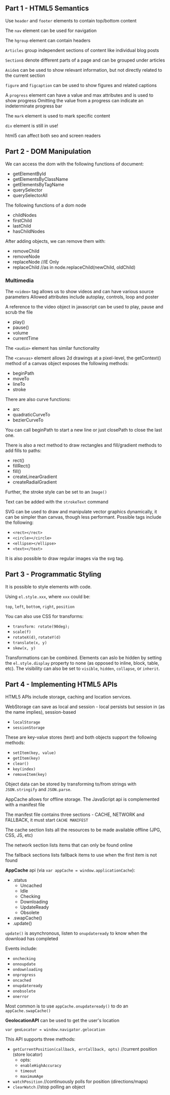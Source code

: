 ## Part 1 - HTML5 Semantics

Use `header` and `footer` elements to contain top/bottom content

The `nav` element can be used for navigation

The `hgroup` element can contain headers

`Articles` group independent sections of content like individual blog posts

`Section`s denote different parts of a page and can be grouped under articles

`Aside`s can be used to show relevant information, but not directly related to the current section

`figure` and `figcaption` can be used to show figures and related captions

A `progress` element can have a value and max attributes and is used to show progress
Omitting the value from a progress can indicate an indeterminate progress bar

The `mark` element is used to mark specific content

`div` element is still in use!

html5 can affect both seo and screen readers


## Part 2 - DOM Manipulation

We can access the dom with the following functions of document:

* getElementById
* getElementsByClassName
* getElementsByTagName
* querySelector
* querySelectorAll

The following functions of a dom node

* childNodes
* firstChild
* lastChild
* hasChildNodes

After adding objects, we can remove them with:

* removeChild
* removeNode
* replaceNode //IE Only
* replaceChild //as in node.replaceChild(newChild, oldChild)


### Multimedia

The `<video>` tag allows us to show videos and can have various source parameters
Allowed attributes include autoplay, controls, loop and poster

A reference to the video object in javascript can be used to play, pause and scrub the file

* play()
* pause()
* volume
* currentTime

The `<audio>` element has similar functionality

The `<canvas>` element allows 2d drawings at a pixel-level, the getContext() method of a canvas object
exposes the following methods:

* beginPath
* moveTo
* lineTo
* stroke

There are also curve functions:

* arc
* quadraticCurveTo
* bezierCurveTo

You can call beginPath to start a new line or just closePath to close the last one.

There is also a rect method to draw rectangles and fill/gradient methods to add fills to paths:

* rect()
* fillRect()
* fill()
* createLinearGradient
* createRadialGradient

Further, the stroke style can be set to an `Image()`

Text can be added with the `strokeText` command

SVG can be used to draw and manipulate vector graphics dynamically, it can be simpler than canvas,
though less performant. Possible tags include the following:

* `<rect></rect>`
* `<circle></circle>`
* `<ellipse></ellipse>`
* `<text></text>`

It is also possible to draw regular images via the svg tag.


## Part 3 - Programmatic Styling

It is possible to style elements with code.

Using `el.style.xxx`, where `xxx` could be:

`top`, `left`, `bottom`, `right`, `position`

You can also use CSS for transforms:

* `transform: rotate(90deg);`
* `scale(f)`
* `rotateX(d)`, `rotateY(d)`
* `translate(x, y)`
* `skew(x, y)`

Transformations can be combined. Elements can aslo be hidden by setting the `el.style.display` property to
none (as opposed to inline, block, table, etc). The visibility can also be set to `visible`, `hidden`, `collapse`,
or `inherit`.


## Part 4 - Implementing HTML5 APIs

HTML5 APIs include storage, caching and location services.

WebStorage can save as local and session - local persists but session in (as the name implies), session-based

* `localStorage`
* `sessionStorage`

These are key-value stores (text) and both objects support the following methods:

* `setItem(key, value)`
* `getItem(key)`
* `clear()`
* `key(index)`
* `removeItem(key)`

Object data can be stored by transforming to/from strings with `JSON.stringify` and `JSON.parse`.

AppCache allows for offline storage. The JavaScript api is complemented with a manifest file

The manifest file contains three sections - CACHE, NETWORK and FALLBACK, it must start `CACHE MANIFEST`

The cache section lists all the resources to be made available offline (JPG, CSS, JS, etc)

The network section lists items that can only be found online

The fallback sections lists fallback items to use when the first item is not found

**AppCache** api (via `var appCache = window.applicationCache`):

* .status
    * Uncached
    * Idle
    * Checking
    * Downloading
    * UpdateReady
    * Obsolete
* .swapCache()
* .update()

`update()` is asynchronous, listen to `onupdateready` to know when the download has completed

Events include:

* `onchecking`
* `onnoupdate`
* `ondownloading`
* `onprogress`
* `oncached`
* `onupdateready`
* `onobsolete`
* `onerror`

Most common is to use `appCache.onupdateready()` to do an `appCache.swapCache()`

**GeolocationAPI** can be used to get the user's location

`var geoLocator = window.navigator.gelocation`

This API supports three methods:

* `getCurrentPosition(callback, errCallback, opts)` //current position (store locator)
    * opts:
    * `enableHighAccuracy`
    * `timeout`
    * `maximumAge`
* `watchPosition` //continuously polls for position (directions/maps)
* `clearWatch` //stop polling an object